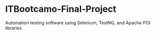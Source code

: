 # ITBootcamo-Final-Project
Automation testing software using Selenium, TestNG, and Apache POI libraries
